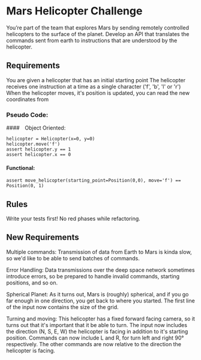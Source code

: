 # Mars Helicopter Challenge #

You’re part of the team that explores Mars by sending remotely controlled helicopters to the surface of the planet. Develop an API that translates the commands sent from earth to instructions that are understood by the helicopter.

## Requirements ##
You are given a helicopter that has an initial starting point
The helicopter receives one instruction at a time as a single character ('f', 'b', 'l' or 'r')
When the helicopter moves, it's position is updated, you can read the new coordinates from

### Pseudo Code:
#### Object Oriented:
  
``` 
helicopter = Helicopter(x=0, y=0)
helicopter.move('f')
assert helicopter.y == 1
assert helicopter.x == 0
```

#### Functional:

```  
assert move_helicopter(starting_point=Position(0,0), move='f') == Position(0, 1)
```


## Rules
Write your tests first!
No red phases while refactoring.

## New Requirements ##
Multiple commands: Transmission of data from Earth to Mars is kinda slow, so we'd like to be able to send batches of commands.

Error Handling: Data transmissions over the deep space network sometimes introduce errors, so be prepared to handle invalid commands, starting positions, and so on.

Spherical Planet: As it turns out, Mars is (roughly) spherical, and if you go far enough in one direction, you get back to where you started. The first line of the input now contains the size of the grid.

Turning and moving: This helicopter has a fixed forward facing camera, so it turns out that it's important that it be able to turn. The input now includes the direction (N, S, E, W) the helicopter is facing in addition to it's starting position. Commands can now include L and R, for turn left and right 90° respectively. The other commands are now relative to the direction the helicopter is facing.
